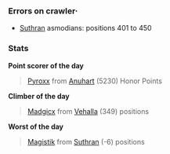 ### Errors on crawler·
- [Suthran](/#/ranking/Suthran) asmodians: positions 401 to 450


### Stats

**Point scorer of the day**
>[Pyroxx](/#/character/Anuhart/1194696) from [Anuhart](/#/ranking/Anuhart)  (5230) Honor Points


**Climber of the day**
>[Madgicx](/#/character/Vehalla/527034) from [Vehalla](/#/ranking/Vehalla)  (349) positions


**Worst of the day**
>[Magistik](/#/character/Suthran/121873) from [Suthran](/#/ranking/Suthran)  (-6) positions


